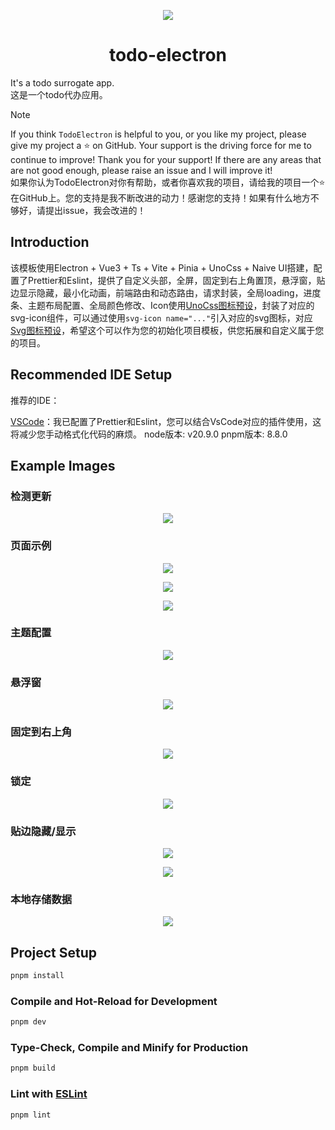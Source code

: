 <p align="center"><img src="./resources/icon.png" /></p>

<h1 align="center">todo-electron</h1>

It's a todo surrogate app.
<br>
这是一个todo代办应用。

> [!NOTE]
> If you think `TodoElectron` is helpful to you, or you like my project, please give my project a ⭐️ on GitHub. Your support is the driving force for me to continue to improve! Thank you for your support! If there are any areas that are not good enough, please raise an issue and I will improve it!
> <br>
> 如果你认为TodoElectron对你有帮助，或者你喜欢我的项目，请给我的项目一个⭐️ 在GitHub上。您的支持是我不断改进的动力！感谢您的支持！如果有什么地方不够好，请提出issue，我会改进的！

## Introduction

该模板使用Electron + Vue3 + Ts + Vite + Pinia + UnoCss + Naive UI搭建，配置了Prettier和Eslint，提供了自定义头部，全屏，固定到右上角置顶，悬浮窗，贴边显示隐藏，最小化动画，前端路由和动态路由，请求封装，全局loading，进度条、主题布局配置、全局颜色修改、Icon使用[UnoCss图标预设](https://icones.js.org/collection/solar)，封装了对应的svg-icon组件，可以通过使用`svg-icon name="..."`引入对应的svg图标，对应[Svg图标预设](https://yesicon.app/logos/?lang=zh-hans)，希望这个可以作为您的初始化项目模板，供您拓展和自定义属于您的项目。

## Recommended IDE Setup

推荐的IDE：

[VSCode](https://code.visualstudio.com/)：我已配置了Prettier和Eslint，您可以结合VsCode对应的插件使用，这将减少您手动格式化代码的麻烦。
node版本: v20.9.0
pnpm版本: 8.8.0

## Example Images

### 检测更新

<p align="center"><img src="./images/img1.png" /></p>

### 页面示例

<p align="center"><img src="./images/page3.jpg" /></p>
<p align="center" style="margin-top: 10px"><img src="./images/page2.jpg" /></p>
<p align="center" style="margin-top: 10px"><img src="./images/img2.jpg" /></p>

### 主题配置

<p align="center" style="margin-top: 10px"><img src="./images/img6.jpg" /></p>

### 悬浮窗

<p align="center" style="margin-top: 10px"><img src="./images/img3.jpg" /></p>

### 固定到右上角

<p align="center" style="margin-top: 10px"><img src="./images/img4.jpg" /></p>

### 锁定

<p align="center" style="margin-top: 10px"><img src="./images/img5.jpg" /></p>

### 贴边隐藏/显示

<p align="center" style="margin-top: 10px"><img src="./images/img7.jpg" /></p>
<p align="center" style="margin-top: 10px"><img src="./images/img8.png" /></p>

### 本地存储数据

<p align="center" style="margin-top: 10px"><img src="./images/page4.jpg" /></p>

## Project Setup

```sh
pnpm install
```

### Compile and Hot-Reload for Development

```sh
pnpm dev
```

### Type-Check, Compile and Minify for Production

```sh
pnpm build
```

### Lint with [ESLint](https://eslint.org/)

```sh
pnpm lint
```

